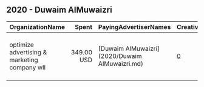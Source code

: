 ## 2020 - Duwaim AlMuwaizri 
|OrganizationName|Spent|PayingAdvertiserNames|CreativeUrls|Impressions|Genders|AgeBrackets|CountryCodes|BillingAddresses|CandidateBallotInformation|
|:---|---:|:---|:---|---:|:---|:---|:---|:---|:---|
|optimize advertising & marketing company wll|349.00 USD|[Duwaim AlMuwaizri](2020/Duwaim AlMuwaizri.md)|[0](https://www.snap.com/political-ads/asset/98fc5db696748bef53509277f56baae6414f82f5c7b78005e45bc274621db00e?mediaType=jpg)|289,494||20+|kuwait|"jaber almubarak st, behbehani complex, m floor, office 56,KUWAIT CITY,13046,KW"|Duwaim AlMuwaizri|
